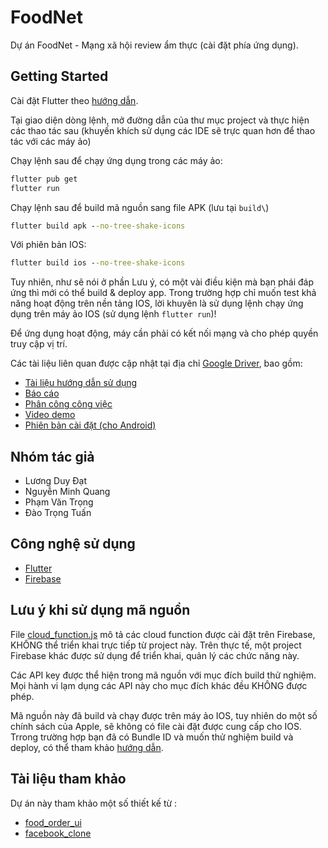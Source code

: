 # FoodNet

Dự án FoodNet - Mạng xã hội review ẩm thực (cài đặt phía ứng dụng).

## Getting Started

Cài đặt Flutter theo [hướng dẫn](https://docs.flutter.dev/get-started/install). 

Tại giao diện dòng lệnh, mở đường dẫn của thư mục project và thực hiện các thao tác sau (khuyến khích sử dụng các IDE sẽ trực quan hơn để thao tác với các máy ảo)

Chạy lệnh sau để chạy ứng dụng trong các máy ảo:

```cmd
flutter pub get
flutter run
```

Chạy lệnh sau để build mã nguồn sang file APK (lưu tại ```build\```)

```cmd
flutter build apk --no-tree-shake-icons
```

Với phiên bản IOS:

```cmd
flutter build ios --no-tree-shake-icons
```

Tuy nhiên, như sẽ nói ở phần Lưu ý, có một vài điều kiện mà bạn phái đáp ứng thì mới có thể build & deploy app. Trong trường hợp chỉ muốn test khả năng hoạt động trên nền tảng IOS, lời khuyên là sử dụng lệnh chạy ứng dụng trên máy ảo IOS (sử dụng lệnh ```flutter run```)!


Để ứng dụng hoạt động, máy cần phải có kết nối mạng và cho phép quyền truy cập vị trí.

Các tài liệu liên quan được cập nhật tại địa chỉ [Google Driver](https://drive.google.com/drive/folders/1GCwJzF32qca5T-HzU_95EOmZjZCo5D99?usp=sharing), bao gồm:
* [Tài liệu hướng dẫn sử dụng](https://docs.google.com/document/d/1TiTDeaF_t5___Y3sHM969yky0OKN9ArO/edit?usp=sharing&ouid=101352446849824163988&rtpof=true&sd=true)
* [Báo cáo](https://drive.google.com/file/d/161pyfcBcUe-HI3U9UK0MjKQy2It7siRT/view?usp=sharing)
* [Phân công công việc](https://docs.google.com/spreadsheets/d/14ROmwByNcetT_ewgx4Gf5Eghc_ls20IkjzbFpV1v3tc/edit?usp=sharing)
* [Video demo](https://youtu.be/Nk5OWpM3rFs)
* [Phiên bản cài đặt (cho Android)](https://drive.google.com/drive/folders/12tNAMTDt_631zcC2YndRZKceum_tzP1n?usp=sharing)

## Nhóm tác giả
* Lương Duy Đạt
* Nguyễn Minh Quang
* Phạm Văn Trọng
* Đào Trọng Tuấn

## Công nghệ sử dụng
* [Flutter](https://flutter.dev/)
* [Firebase](https://firebase.google.com/)

## Lưu ý khi sử dụng mã nguồn
File [cloud_function.js](cloud_function_define/cloud_function.js) mô tả các cloud function được cài đặt trên Firebase, KHÔNG thể triển khai trực tiếp từ project này. Trên thực tế, một project Firebase khác được sử dụng để triển khai, quản lý các chức năng này.

Các API key được thể hiện trong mã nguồn với mục đích build thử nghiệm. Mọi hành vi lạm dụng các API này cho mục đích khác đều KHÔNG được phép.

Mã nguồn này đã build và chạy được trên máy ảo IOS, tuy nhiên do một số chính sách của Apple, sẽ không có file cài đặt được cung cấp cho IOS.
Trrong trường hợp bạn đã có Bundle ID và muốn thử nghiệm build và deploy, có thể tham khảo [hướng dẫn](https://docs.flutter.dev/deployment/ios).

## Tài liệu tham khảo
Dự án này tham khảo một số thiết kế từ :
* [food_order_ui](https://github.com/iremaysel/food_order_ui)
* [facebook_clone](https://github.com/youssefmarzouk621/facebook-clone)
